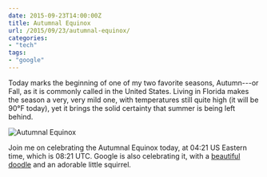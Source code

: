 ```yaml
---
date: 2015-09-23T14:00:00Z
title: Autumnal Equinox
url: /2015/09/23/autumnal-equinox/
categories:
- "tech"
tags:
- "google"
---
```


Today marks the beginning of one of my two favorite seasons, Autumn---or Fall, as it is commonly called in the United States. Living in Florida makes the season a very, very mild one, with temperatures still quite high (it will be 90&deg;F today), yet it brings the solid certainty that summer is being left behind.

![Autumnal Equinox](/resources/2015-09-23-autumnal-equinox.gif#full "Autumnal Equinox")

Join me on celebrating the Autumnal Equinox today, at 04:21 US Eastern time, which is 08:21 UTC. Google is also celebrating it, with a [beautiful doodle](https://www.google.com/doodles/first-day-of-fall-2015-northern-hemisphere) and an adorable little squirrel.

